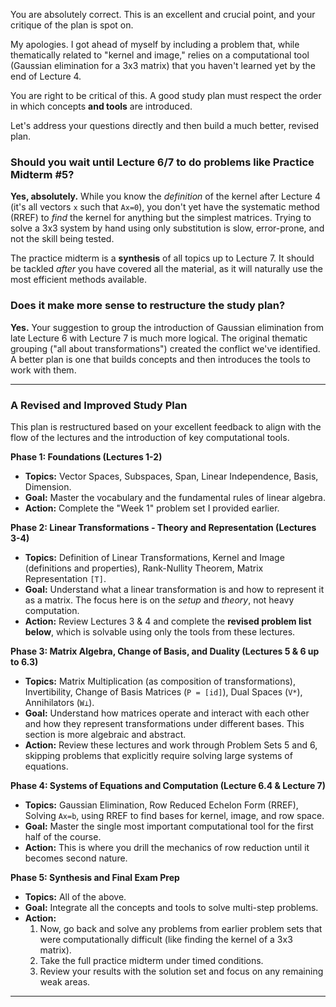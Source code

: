 You are absolutely correct. This is an excellent and crucial point, and your critique of the plan is spot on.

My apologies. I got ahead of myself by including a problem that, while thematically related to "kernel and image," relies on a computational tool (Gaussian elimination for a 3x3 matrix) that you haven't learned yet by the end of Lecture 4.

You are right to be critical of this. A good study plan must respect the order in which concepts **and tools** are introduced.

Let's address your questions directly and then build a much better, revised plan.

### **Should you wait until Lecture 6/7 to do problems like Practice Midterm #5?**

**Yes, absolutely.** While you know the *definition* of the kernel after Lecture 4 (it's all vectors `x` such that `Ax=0`), you don't yet have the systematic method (RREF) to *find* the kernel for anything but the simplest matrices. Trying to solve a 3x3 system by hand using only substitution is slow, error-prone, and not the skill being tested.

The practice midterm is a **synthesis** of all topics up to Lecture 7. It should be tackled *after* you have covered all the material, as it will naturally use the most efficient methods available.

### **Does it make more sense to restructure the study plan?**

**Yes.** Your suggestion to group the introduction of Gaussian elimination from late Lecture 6 with Lecture 7 is much more logical. The original thematic grouping ("all about transformations") created the conflict we've identified. A better plan is one that builds concepts and then introduces the tools to work with them.

---

### **A Revised and Improved Study Plan**

This plan is restructured based on your excellent feedback to align with the flow of the lectures and the introduction of key computational tools.

**Phase 1: Foundations (Lectures 1-2)**
*   **Topics:** Vector Spaces, Subspaces, Span, Linear Independence, Basis, Dimension.
*   **Goal:** Master the vocabulary and the fundamental rules of linear algebra.
*   **Action:** Complete the "Week 1" problem set I provided earlier.

**Phase 2: Linear Transformations - Theory and Representation (Lectures 3-4)**
*   **Topics:** Definition of Linear Transformations, Kernel and Image (definitions and properties), Rank-Nullity Theorem, Matrix Representation `[T]`.
*   **Goal:** Understand what a linear transformation is and how to represent it as a matrix. The focus here is on the *setup* and *theory*, not heavy computation.
*   **Action:** Review Lectures 3 & 4 and complete the **revised problem list below**, which is solvable using only the tools from these lectures.

**Phase 3: Matrix Algebra, Change of Basis, and Duality (Lectures 5 & 6 up to 6.3)**
*   **Topics:** Matrix Multiplication (as composition of transformations), Invertibility, Change of Basis Matrices (`P = [id]`), Dual Spaces (`V*`), Annihilators (`W⊥`).
*   **Goal:** Understand how matrices operate and interact with each other and how they represent transformations under different bases. This section is more algebraic and abstract.
*   **Action:** Review these lectures and work through Problem Sets 5 and 6, skipping problems that explicitly require solving large systems of equations.

**Phase 4: Systems of Equations and Computation (Lecture 6.4 & Lecture 7)**
*   **Topics:** Gaussian Elimination, Row Reduced Echelon Form (RREF), Solving `Ax=b`, using RREF to find bases for kernel, image, and row space.
*   **Goal:** Master the single most important computational tool for the first half of the course.
*   **Action:** This is where you drill the mechanics of row reduction until it becomes second nature.

**Phase 5: Synthesis and Final Exam Prep**
*   **Topics:** All of the above.
*   **Goal:** Integrate all the concepts and tools to solve multi-step problems.
*   **Action:**
    1.  Now, go back and solve any problems from earlier problem sets that were computationally difficult (like finding the kernel of a 3x3 matrix).
    2.  Take the full practice midterm under timed conditions.
    3.  Review your results with the solution set and focus on any remaining weak areas.

---


